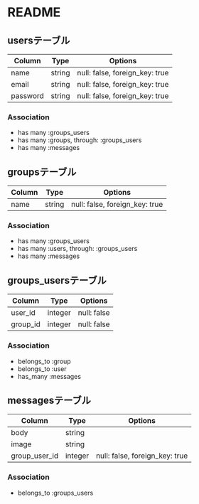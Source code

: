 # README

## usersテーブル

|Column|Type|Options|
|------|----|-------|
|name|string|null: false, foreign_key: true|
|email|string|null: false, foreign_key: true|
|password|string|null: false, foreign_key: true|

### Association
- has many :groups_users
- has many :groups, through: :groups_users
- has many :messages

## groupsテーブル

|Column|Type|Options|
|------|----|-------|
|name|string|null: false, foreign_key: true|

### Association
- has many :groups_users
- has many :users, through: :groups_users
- has many :messages

## groups_usersテーブル

|Column|Type|Options|
|------|----|-------|
|user_id|integer|null: false|
|group_id|integer|null: false|

### Association
- belongs_to :group
- belongs_to :user
- has_many :messages

## messagesテーブル

|Column|Type|Options|
|------|----|-------|
|body|string||
|image|string||
|group_user_id|integer|null: false, foreign_key: true|

### Association
- belongs_to :groups_users
